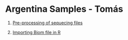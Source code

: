 # Argentina Samples -  Tomás

1. [Pre-processing of sequecing files](Tomas_preprocessing.Rmd)

2. [Importing Biom file in R]()